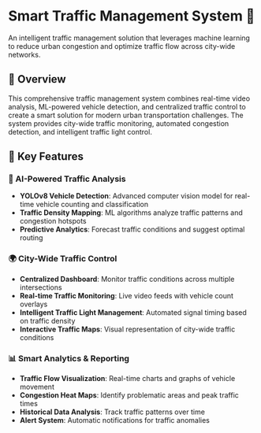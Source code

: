 # Smart Traffic Management System 🚦

An intelligent traffic management solution that leverages machine learning to reduce urban congestion and optimize traffic flow across city-wide networks.

## 🌟 Overview

This comprehensive traffic management system combines real-time video analysis, ML-powered vehicle detection, and centralized traffic control to create a smart solution for modern urban transportation challenges. The system provides city-wide traffic monitoring, automated congestion detection, and intelligent traffic light control.

## 🎯 Key Features

### 🤖 AI-Powered Traffic Analysis
- **YOLOv8 Vehicle Detection**: Advanced computer vision model for real-time vehicle counting and classification
- **Traffic Density Mapping**: ML algorithms analyze traffic patterns and congestion hotspots  
- **Predictive Analytics**: Forecast traffic conditions and suggest optimal routing

### 🌍 City-Wide Traffic Control
- **Centralized Dashboard**: Monitor traffic conditions across multiple intersections
- **Real-time Traffic Monitoring**: Live video feeds with vehicle count overlays
- **Intelligent Traffic Light Management**: Automated signal timing based on traffic density
- **Interactive Traffic Maps**: Visual representation of city-wide traffic conditions

### 📊 Smart Analytics & Reporting
- **Traffic Flow Visualization**: Real-time charts and graphs of vehicle movement
- **Congestion Heat Maps**: Identify problematic areas and peak traffic times
- **Historical Data Analysis**: Track traffic patterns over time
- **Alert System**: Automatic notifications for traffic anomalies

